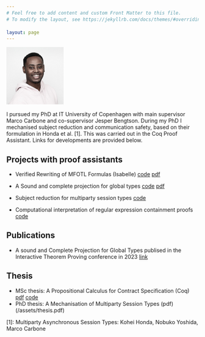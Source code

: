 ```yaml
---
# Feel free to add content and custom Front Matter to this file.
# To modify the layout, see https://jekyllrb.com/docs/themes/#overriding-theme-defaults

layout: page
---
```


<img src="assets/photo.jpeg" width="150" alt="">

I pursued my PhD at IT University of Copenhagen with main
supervisor Marco Carbone and co-supervisor Jesper Bengtson.
During my PhD I mechanised subject reduction and communication safety,
based on their formulation in Honda et al. [1]. This was carried out
in the Coq Proof Assistant. Links for developments are provided below.

## Projects with proof assistants


* Verified Rewriting of MFOTL Formulas (Isabelle)
  [code](https://github.com/Tirore96/verimon-rewriting) [pdf](/assets/mfotl.pdf)

* A Sound and complete projection for global types
  [code](https://github.com/Tirore96/projection) [pdf](/assets/itp.pdf)

* Subject reduction for multiparty session types [code](https://github.com/Tirore96/subject_reduction)

* Computational interpretation of regular expression containment
  proofs [code](https://github.com/Tirore96/containment)

## Publications 
* A sound and Complete Projection for Global Types publised in the
Interactive Theorem Proving conference in 2023
[link](https://drops.dagstuhl.de/opus/volltexte/2023/18403/)

## Thesis
* MSc thesis: A Propositional Calculus for Contract Specification (Coq) 
  [pdf](/assets/report.pdf) [code](https://github.com/Tirore96/csl_derivatives)
* PhD thesis: A Mechanisation of Multiparty Session Types (pdf)(/assets/thesis.pdf)

\[1\]: Multiparty Asynchronous Session Types: Kohei Honda, Nobuko Yoshida, Marco Carbone